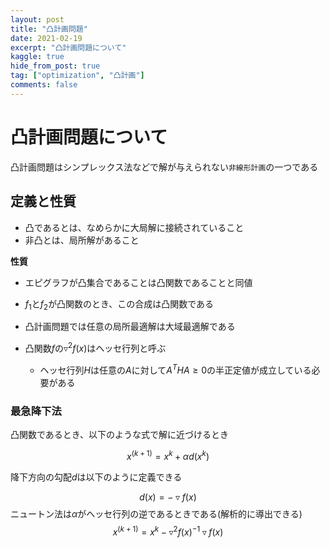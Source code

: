 ```yaml
---
layout: post
title: "凸計画問題"
date: 2021-02-19
excerpt: "凸計画問題について"
kaggle: true
hide_from_post: true
tag: ["optimization", "凸計画"]
comments: false
---
```


# 凸計画問題について
凸計画問題はシンプレックス法などで解が与えられない`非線形計画`の一つである
 
## 定義と性質
 - 凸であるとは、なめらかに大局解に接続されていること
 - 非凸とは、局所解があること

**性質**
 - エピグラフが凸集合であることは凸関数であることと同値
 - $f_1$と$f_2$が凸関数のとき、この合成は凸関数である
 - 凸計画問題では任意の局所最適解は大域最適解である

 - 凸関数$f$の$\triangledown^2 f(x)$はヘッセ行列と呼ぶ
    - ヘッセ行列$H$は任意の$A$に対して$A^THA\geq0$の半正定値が成立している必要がある


### 最急降下法
凸関数であるとき、以下のような式で解に近づけるとき

$$
x^{(k+1)} = x^k + \alpha d(x^k) 
$$

降下方向の勾配$d$は以下のように定義できる

$$
d(x) = -\triangledown f(x)
$$
ニュートン法は$\alpha$がヘッセ行列の逆であるときである(解析的に導出できる)
$$
x^{(k+1)} = x^k  -\triangledown^2 f(x)^{-1} \triangledown f(x)
$$

